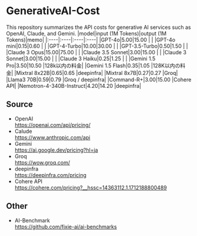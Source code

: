 # GenerativeAI-Cost
This repository summarizes the API costs for generative AI services such as OpenAI, Claude, and Gemini.
|model|input (1M Tokens)|output (1M Tokens)|memo|
|:----|:----|:----|:----|
|GPT-4o|$5.00 |$15.00 | |
|GPT-4o mini|$0.15 |$0.60 | |
|GPT-4-Turbo|$10.00 |$30.00 | |
|GPT-3.5-Turbo|$0.50 |$1.50 | |
|Claude 3 Opus|$15.00 |$75.00 | |
|Claude 3.5 Sonnet|$3.00 |$15.00 | |
|Claude 3 Sonnet|$3.00 |$15.00 | |
|Claude 3 Haiku|$0.25 |$1.25 | |
|Gemini 1.5 Pro|$3.50 |$10.50 |128k以内の料金|
|Gemini 1.5 Flash|$0.35 |$1.05 |128K以内の料金|
|Mixtral 8x22B|$0.65 |$0.65 |deepinfra|
|Mixtral 8x7B|$0.27 |$0.27 |Groq|
|Llama3 70B|$0.59 |$0.79 |Groq / deepinfra|
|Command-R+|$3.00 |$15.00 |Cohere API|
|Nemotron-4-340B-Instruct|$4.20 |$14.20 |deepinfra|

## Source
- OpenAI  
https://openai.com/api/pricing/
- Calude  
https://www.anthropic.com/api
- Gemini  
https://ai.google.dev/pricing?hl=ja
- Groq  
https://wow.groq.com/
- deepinfra  
https://deepinfra.com/pricing
- Cohere API  
https://cohere.com/pricing?__hssc=14363112.1.1712188800489

## Other  
- AI-Benchmark  
https://github.com/fixie-ai/ai-benchmarks
